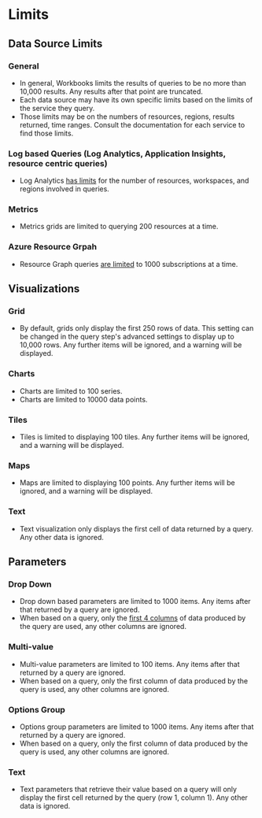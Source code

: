 # Limits


## Data Source Limits

### General
* In general, Workbooks limits the results of queries to be no more than 10,000 results. Any results after that point are truncated.
* Each data source may have its own specific limits based on the limits of the service they query.
* Those limits may be on the numbers of resources, regions, results returned, time ranges.  Consult the documentation for each service to find those limits.

### Log based Queries (Log Analytics, Application Insights, resource centric queries)
* Log Analytics [has limits](https://docs.microsoft.com/en-us/azure/azure-monitor/service-limits#log-queries-and-language) for the number of resources, workspaces, and regions involved in queries.

### Metrics
* Metrics grids are limited to querying 200 resources at a time.

### Azure Resource Grpah
* Resource Graph queries [are limited](https://docs.microsoft.com/en-us/azure/governance/resource-graph/troubleshoot/general#toomanysubscription) to 1000 subscriptions at a time.

## Visualizations

### Grid
* By default, grids only display the first 250 rows of data. This setting can be changed in the query step's advanced settings to display up to 10,000 rows. Any further items will be ignored, and a warning will be displayed.

### Charts
* Charts are limited to 100 series.
* Charts are limited to 10000 data points.

### Tiles
* Tiles is limited to displaying 100 tiles. Any further items will be ignored, and a warning will be displayed.

### Maps
* Maps are limited to displaying 100 points. Any further items will be ignored, and a warning will be displayed.

### Text
* Text visualization only displays the first cell of data returned by a query. Any other data is ignored.

## Parameters

### Drop Down
* Drop down based parameters are limited to 1000 items. Any items after that returned by a query are ignored.
* When based on a query, only the [first 4 columns](../Parameters/DropDown.md#parameter-value-label-selection-and-group) of data produced by the query are used, any other columns are ignored. 

### Multi-value 
* Multi-value parameters are limited to 100 items. Any items after that returned by a query are ignored.
* When based on a query, only the first column of data produced by the query is used, any other columns are ignored.

### Options Group
* Options group parameters are limited to 1000 items. Any items after that returned by a query are ignored.
* When based on a query, only the first column of data produced by the query is used, any other columns are ignored.

### Text
* Text parameters that retrieve their value based on a query will only display the first cell returned by the query (row 1, column 1). Any other data is ignored.
